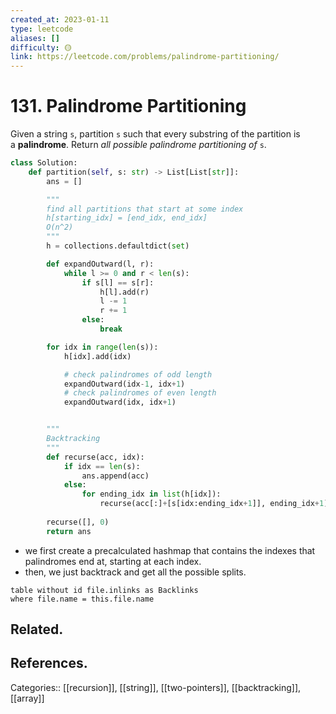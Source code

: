 ```yaml
---
created_at: 2023-01-11
type: leetcode
aliases: []
difficulty: 🟡
link: https://leetcode.com/problems/palindrome-partitioning/
---
```


# 131. Palindrome Partitioning

Given a string `s`, partition `s` such that every substring of the partition is a **palindrome**. Return _all possible palindrome partitioning of_ `s`.

```python
class Solution:
    def partition(self, s: str) -> List[List[str]]:
        ans = []

		"""
        find all partitions that start at some index
        h[starting_idx] = [end_idx, end_idx]
        O(n^2)
		"""
        h = collections.defaultdict(set)

        def expandOutward(l, r):
            while l >= 0 and r < len(s):
                if s[l] == s[r]:
                    h[l].add(r)
                    l -= 1
                    r += 1
                else:
                    break

        for idx in range(len(s)):
            h[idx].add(idx)

            # check palindromes of odd length
            expandOutward(idx-1, idx+1)
            # check palindromes of even length
            expandOutward(idx, idx+1)


		"""
		Backtracking
		"""
        def recurse(acc, idx):
            if idx == len(s):
                ans.append(acc)
            else:
                for ending_idx in list(h[idx]):
                    recurse(acc[:]+[s[idx:ending_idx+1]], ending_idx+1)
                
        recurse([], 0)
        return ans
```

- we first create a precalculated hashmap that contains the indexes that palindromes end at, starting at each index.
- then, we just backtrack and get all the possible splits.

```dataview
table without id file.inlinks as Backlinks
where file.name = this.file.name
```

## Related.

## References.

Categories:: [[recursion]], [[string]], [[two-pointers]], [[backtracking]], [[array]]
